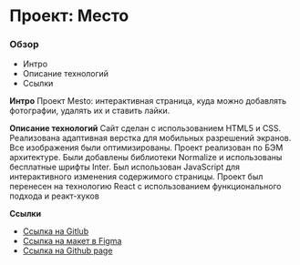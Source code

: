 # Проект: Место

### Обзор
* Интро
* Описание технологий
* Ссылки

**Интро**
Проект Mesto: интерактивная страница, куда можно добавлять фотографии, удалять их и ставить лайки.

**Описание технологий**
 Сайт сделан с использованием HTML5 и CSS. Реализована адаптивная верстка для мобильных разрешений экранов.
 Все изображения были оптимизированы. Проект реализован по БЭМ архитектуре. Были добавлены библиотеки Normalize и использованы бесплатные шрифты Inter. Был использован JavaScript для интерактивного изменения содержимого страницы.
 Проект был перенесен на технологию React с использованием функционального подхода и реакт-хуков 

**Ссылки**
* [Ссылка на Gitlub](https://github.com/FialkaLesnaya/mesto-react)
* [Ссылка на макет в Figma](https://www.figma.com/file/2cn9N9jSkmxD84oJik7xL7/JavaScript.-Sprint-4?node-id=0%3A1)
* [Ссылка на Github page](https://fialkalesnaya.github.io/mesto-react/)
